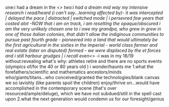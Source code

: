 one:i had a dream in the <_>
two:i had a dream
mid way my intensive research i read/heard (i can't say...learning affected by)- it was intercepted | delayed the pace | distracted | switched mode | i persevred few years that costed alot -NOW that i am on track, i am resetting the opaque/obscured
i am the very unlikely chosen one to
i owe my grandpa, who grew in grew in one of those italian colonies, that didn't allow the indiginous communities to pursue past fourth grade - pioneered into a land that would ultimately be the first agricultural in the sixties in the imperial - world class farmer and real estate (later on disputed)
formed - we were displaced by the et forces and i still harbour grudges | i recall even<_> -i was in my 18/19
without:revealing what's
why: athletes retire and there are no sports events \(olympics of/for the 40 or 80 years old \)
i wonder/haunts me 1.what the forefathers/scientific and mathematics ancestors/minds who/giants/titans...who conceived/granted the technologies/blank canvas we so lavishly (like parents spoil the children) enjoy/thrive on...would have accomplished in the contemporary scene (that's over resourced/ample/deluge), which we have not subdued/still in the spell cast upon 2.what the next generation would condemn us for our foresight/genius